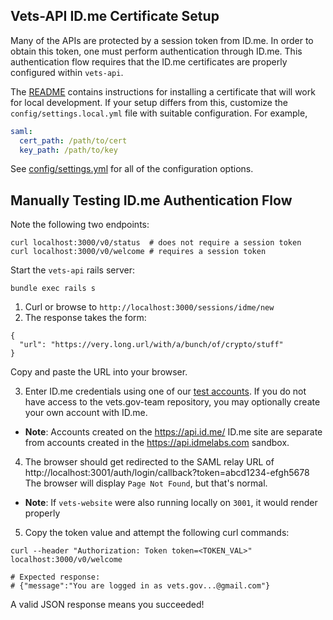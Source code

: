 ## Vets-API ID.me Certificate Setup

Many of the APIs are protected by a session token from ID.me. In order to obtain
this token, one must perform authentication through ID.me. This authentication
flow requires that the ID.me certificates are properly configured within
`vets-api`.

The [README](../../README.md) contains instructions for installing a certificate
that will work for local development. If your setup differs from this, customize
the `config/settings.local.yml` file with suitable configuration. For example,

```yaml
saml:
  cert_path: /path/to/cert
  key_path: /path/to/key
```

See [config/settings.yml](config/settings.yml) for all of the configuration
options.

## Manually Testing ID.me Authentication Flow

Note the following two endpoints:

```
curl localhost:3000/v0/status  # does not require a session token
curl localhost:3000/v0/welcome # requires a session token
```

Start the `vets-api` rails server:
```
bundle exec rails s
```

1. Curl or browse to `http://localhost:3000/sessions/idme/new`
2. The response takes the form:
```
{
  "url": "https://very.long.url/with/a/bunch/of/crypto/stuff"
}
```
Copy and paste the URL into your browser.

3. Enter ID.me credentials using one of our 
    [test accounts](https://github.com/department-of-veterans-affairs/vets.gov-team/blob/master/Products/Identity/MVI%20Integration/reference_documents/mvi_users_s1a.csv). If you do not have access to the vets.gov-team repository, you may optionally create your own account with ID.me.
  - **Note**: Accounts created on the https://api.id.me/ ID.me site are
    separate from accounts created in the https://api.idmelabs.com sandbox.
4. The browser should get redirected to the SAML relay URL of http://localhost:3001/auth/login/callback?token=abcd1234-efgh5678
  The browser will display `Page Not Found`, but that's normal.
  - **Note**: If `vets-website` were also running locally on `3001`, it would render properly
5. Copy the token value and attempt the following curl commands:

```
curl --header "Authorization: Token token=<TOKEN_VAL>" localhost:3000/v0/welcome

# Expected response:
# {"message":"You are logged in as vets.gov...@gmail.com"}
```

A valid JSON response means you succeeded!
